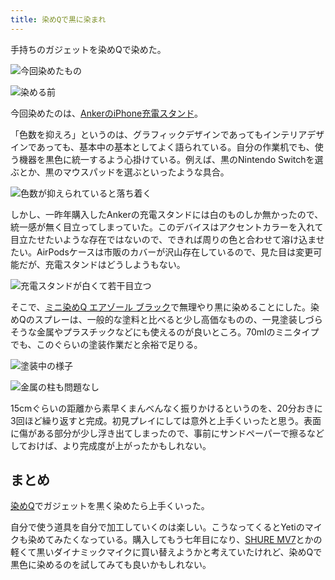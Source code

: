 ```yaml
---
title: 染めQで黒に染まれ
---
```

手持ちのガジェットを染めQで染めた。

![](https://lh4.googleusercontent.com/zWhoIw0Yyo4CpFARnTbDVagVhAyxge_DnGMY3k87kSNXCoO-EQIIeXRKbXtcClzzNvFBMf4-R3M9Lnw1US-bzW643VtF6z3nyP4ZaUmUJcHZKIEpBougHNQnm4az3rVl9YEYaCJ1RTYH5lg7VQ "今回染めたもの")

![](https://lh4.googleusercontent.com/N1GxtoqzEhinN0sjAuQXfcrO_diEdpUzCY_pE0nTEdyWjROorc_NqkEqnCw34kMuRNp8nvy1OrrdQjNmDX3uwKMaxBEXvs3WVUZy99ATEe9wzxrphppCUtsp-jNd-oVqByZgUSk_oswkeLguxg "染める前")

今回染めたのは、[AnkerのiPhone充電スタンド](https://r7kamura.com/articles/2021-09-06-anker-iphone-stand)。

「色数を抑えろ」というのは、グラフィックデザインであってもインテリアデザインであっても、基本中の基本としてよく語られている。自分の作業机でも、使う機器を黒色に統一するよう心掛けている。例えば、黒のNintendo Switchを選ぶとか、黒のマウスパッドを選ぶといったような具合。

![](https://lh3.googleusercontent.com/jXbgTch5O0fVsDNj0cBq7B54wM3nG5d9bb8YPEEa_k73eQONl1KccXRGahJIYwedpVUAYmuWAXwA-8usDRPtnaNeubGgP2WTsMc3MAkh6tWzDqA7OT3DdcQq7UidI9XjTiZDFaATF93bxLfB-A "色数が抑えられていると落ち着く")

しかし、一昨年購入したAnkerの充電スタンドには白のものしか無かったので、統一感が無く目立ってしまっていた。このデバイスはアクセントカラーを入れて目立たせたいような存在ではないので、できれば周りの色と合わせて溶け込ませたい。AirPodsケースは市販のカバーが沢山存在しているので、見た目は変更可能だが、充電スタンドはどうしようもない。

![](https://lh5.googleusercontent.com/xyacYoQ447P77GYMH8EkZxkyk_TFG8fw-EjGjcX7L7LIrKVfmJLmgIDsgPYw_c2SoNARNPxPG_8AF2wCv-kiqH9Vz-crSHMpOvK26vEC-J6enugVpJkMNy8c2fa_gXUm1Tz518D4vLhUtrcJ0Q "充電スタンドが白くて若干目立つ")

そこで、[ミニ染めQ エアゾール ブラック](https://www.amazon.co.jp/dp/B003QMFUKO)で無理やり黒に染めることにした。染めQのスプレーは、一般的な塗料と比べると少し高価なものの、一見塗装しづらそうな金属やプラスチックなどにも使えるのが良いところ。70mlのミニタイプでも、このぐらいの塗装作業だと余裕で足りる。

![](https://lh5.googleusercontent.com/sk3X3oPVOAhbPDz7ayo0yTsYKruhI2-r4R3mHUSgNoaRrcGltFoVyhQJwrocOxqe3QG2MM3uRi6xaFwjzuFp_YwdiNBKCu1w09EiSDmtmG1Pho3xgk0o_3Ka_LtK5lpUa6BCifzXa3FzT0MI9Q "塗装中の様子")

![](https://lh5.googleusercontent.com/GQMqNps28Km9vcaXnXTzAVRHivGXIKBdUBgXb5cJsyeLLHrMqjWZVaRjH98Ump2CjLQB-TpZNFhfCRy0hLs92U0Ix1uaNMfmv3JZqnIARE6rtEzwG7C7aJO1RNIv6PTm_G40suRfnDBpmLmXuw "金属の柱も問題なし")

15cmぐらいの距離から素早くまんべんなく振りかけるというのを、20分おきに3回ほど繰り返すと完成。初見プレイにしては意外と上手くいったと思う。表面に傷がある部分が少し浮き出てしまったので、事前にサンドペーパーで擦るなどしておけば、より完成度が上がったかもしれない。

まとめ
---

[染めQ](https://www.amazon.co.jp/dp/B003QMFUKO)でガジェットを黒く染めたら上手くいった。

自分で使う道具を自分で加工していくのは楽しい。こうなってくるとYetiのマイクも染めてみたくなっている。購入してもう七年目になり、[SHURE MV7](https://www.amazon.co.jp/dp/B08KY7G1GV)とかの軽くて黒いダイナミックマイクに買い替えようかと考えていたけれど、染めQで黒色に染めるのを試してみても良いかもしれない。
